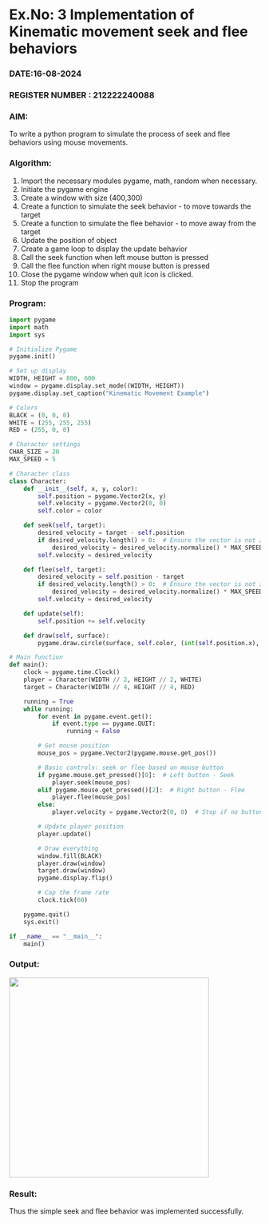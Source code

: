 # Ex.No: 3  Implementation of Kinematic movement seek and flee behaviors 
### DATE:16-08-2024                                                                            
### REGISTER NUMBER : 212222240088
### AIM: 
To write a python program to simulate the process of seek and flee behaviors using mouse movements.
### Algorithm:
1. Import the necessary modules pygame, math, random when necessary.
2. Initiate the pygame engine
3. Create a window with size (400,300)
4. Create a function to simulate the seek behavior - to move towards the target 
5. Create a function to simulate the flee behavior - to move away from the target 
6. Update the position of object
7. Create a game loop to display the update behavior
8. Call the seek function when left mouse button is pressed
9. Call the flee function when right mouse button is pressed
10. Close the pygame window when quit icon is clicked.
11. Stop the program
    
### Program:
```python
import pygame
import math
import sys

# Initialize Pygame
pygame.init()

# Set up display
WIDTH, HEIGHT = 800, 600
window = pygame.display.set_mode((WIDTH, HEIGHT))
pygame.display.set_caption("Kinematic Movement Example")

# Colors
BLACK = (0, 0, 0)
WHITE = (255, 255, 255)
RED = (255, 0, 0)

# Character settings
CHAR_SIZE = 20
MAX_SPEED = 5

# Character class
class Character:
    def __init__(self, x, y, color):
        self.position = pygame.Vector2(x, y)
        self.velocity = pygame.Vector2(0, 0)
        self.color = color

    def seek(self, target):
        desired_velocity = target - self.position
        if desired_velocity.length() > 0:  # Ensure the vector is not zero
            desired_velocity = desired_velocity.normalize() * MAX_SPEED
        self.velocity = desired_velocity

    def flee(self, target):
        desired_velocity = self.position - target
        if desired_velocity.length() > 0:  # Ensure the vector is not zero
            desired_velocity = desired_velocity.normalize() * MAX_SPEED
        self.velocity = desired_velocity

    def update(self):
        self.position += self.velocity

    def draw(self, surface):
        pygame.draw.circle(surface, self.color, (int(self.position.x), int(self.position.y)), CHAR_SIZE)

# Main function
def main():
    clock = pygame.time.Clock()
    player = Character(WIDTH // 2, HEIGHT // 2, WHITE)
    target = Character(WIDTH // 4, HEIGHT // 4, RED)

    running = True
    while running:
        for event in pygame.event.get():
            if event.type == pygame.QUIT:
                running = False

        # Get mouse position
        mouse_pos = pygame.Vector2(pygame.mouse.get_pos())

        # Basic controls: seek or flee based on mouse button
        if pygame.mouse.get_pressed()[0]:  # Left button - Seek
            player.seek(mouse_pos)
        elif pygame.mouse.get_pressed()[2]:  # Right button - Flee
            player.flee(mouse_pos)
        else:
            player.velocity = pygame.Vector2(0, 0)  # Stop if no button is pressed

        # Update player position
        player.update()

        # Draw everything
        window.fill(BLACK)
        player.draw(window)
        target.draw(window)
        pygame.display.flip()

        # Cap the frame rate
        clock.tick(60)

    pygame.quit()
    sys.exit()

if __name__ == "__main__":
    main()
```
### Output:
<img src= "https://github.com/user-attachments/assets/e6e7a748-c69f-4e0e-a4c1-234978604c99" width="400" height="400">

### Result:
Thus the simple seek and flee behavior was implemented successfully.

